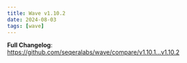 ```yaml
---
title: Wave v1.10.2
date: 2024-08-03
tags: [wave]
---
```


**Full Changelog**: https://github.com/seqeralabs/wave/compare/v1.10.1...v1.10.2
